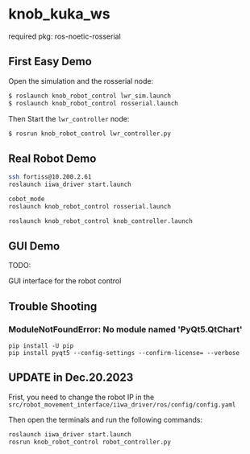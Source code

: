 # knob_kuka_ws
required pkg: ros-noetic-rosserial

## First Easy Demo
Open the simulation and the rosserial node:
```bash
$ roslaunch knob_robot_control lwr_sim.launch
$ roslaunch knob_robot_control rosserial.launch
```

Then Start the `lwr_controller` node:
```bash
$ rosrun knob_robot_control lwr_controller.py
```


## Real Robot Demo

```bash
ssh fortiss@10.200.2.61
roslaunch iiwa_driver start.launch
```

```bash
cobot_mode
roslaunch knob_robot_control rosserial.launch
```
    
```bash
roslaunch knob_robot_control knob_controller.launch
```

## GUI Demo

TODO: 

GUI interface for the robot control

## Trouble Shooting


###  ModuleNotFoundError: No module named 'PyQt5.QtChart'

```
pip install -U pip
pip install pyqt5 --config-settings --confirm-license= --verbose
```


## UPDATE in Dec.20.2023

Frist, you need to change the robot IP in the `src/robot_movement_interface/iiwa_driver/ros/config/config.yaml`

Then open the terminals and run the following commands:

```bash
roslaunch iiwa_driver start.launch
rosrun knob_robot_control robot_controller.py
```

